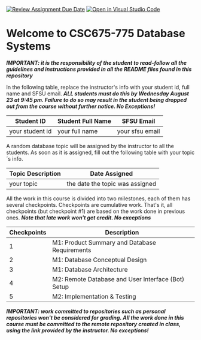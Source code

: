 [![Review Assignment Due Date](https://classroom.github.com/assets/deadline-readme-button-24ddc0f5d75046c5622901739e7c5dd533143b0c8e959d652212380cedb1ea36.svg)](https://classroom.github.com/a/bBKzYHdr)
[![Open in Visual Studio Code](https://classroom.github.com/assets/open-in-vscode-718a45dd9cf7e7f842a935f5ebbe5719a5e09af4491e668f4dbf3b35d5cca122.svg)](https://classroom.github.com/online_ide?assignment_repo_id=11755939&assignment_repo_type=AssignmentRepo)
# Welcome to CSC675-775 Database Systems

***IMPORTANT: it is the responsibility of the student to read-follow all the guidelines and instructions provided in all the README files found in this repository***

In the following table, replace the instructor's info with your student id, full name and SFSU email. ***ALL students must do this by Wednesday August 23 at 9:45 pm. Failure to do so may result in the student being dropped out from the course without further notice. No Exceptions!***


|        Student ID          |     Student Full Name      |        SFSU Email          |
| ---------------------------| ---------------------------| ---------------------------|
|      your student id       |       your full name       |      your sfsu email       |

A random database topic will be assigned by the instructor to all the students. As soon as it is assigned, fill out the following table with your topic´s info.

|       Topic Description        |              Date Assigned                 |
| ------------------------------ | ------------------------------------------ |
|         your topic             |       the date the topic was assigned      |


All the work in this course is divided into two milestones, each of them has several checkpoints. Checkpoints are cumulative work. That's it, all checkpoints 
(but checkpoint #1) are based on the work done in previous ones. ***Note that late work won't get credit. No exceptions***


| Checkpoints |                      Description                      |         
| ----------- | ----------------------------------------------------- | 
|     1       | M1: Product Summary and Database Requirements         |            
|     2       | M1: Database Conceptual Design                        |           
|     3       | M1: Database Architecture                             |            
|     4       | M2: Remote Database and User Interface (Bot) Setup    |            
|     5       | M2: Implementation & Testing                          |           






***IMPORTANT: work committed to repositories such as personal repositories won't be considered for grading. All the work done in this course must be committed to the remote repository created in class, using the link provided by the instructor. No exceptions!***




 


